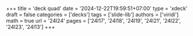 +++
title = 'deck quad'
date = '2024-12-22T19:59:51+07:00'
type = 'xdeck'
draft = false
categories = ['decks']
tags = ['slide-lib']
authors = ['viridi']
math = true
url = '24l24'
pages = ['24l17', '24l18', '24l19', '24l21', '24l22', '24l23', '24l13']
+++
<!--more-->

